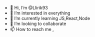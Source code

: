 - 👋 Hi, I’m @Llirik93
- 👀 I’m interested in everything
- 🌱 I’m currently learning JS,React,Node
- 💞️ I’m looking to collaborate
- 📫 How to reach me , 

<!---
Llirik93/Llirik93 is a ✨ special ✨ repository because its `README.md` (this file) appears on your GitHub profile.
You can click the Preview link to take a look at your changes.
--->
